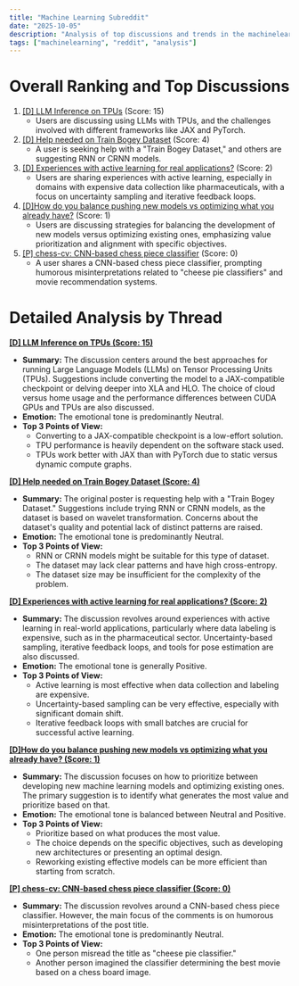 ```yaml
---
title: "Machine Learning Subreddit"
date: "2025-10-05"
description: "Analysis of top discussions and trends in the machinelearning subreddit"
tags: ["machinelearning", "reddit", "analysis"]
---
```


# Overall Ranking and Top Discussions
1.  [[D] LLM Inference on TPUs](https://www.reddit.com/r/MachineLearning/comments/1nyfadh/d_llm_inference_on_tpus/) (Score: 15)
    *   Users are discussing using LLMs with TPUs, and the challenges involved with different frameworks like JAX and PyTorch.
2.  [[D] Help needed on Train Bogey Dataset](https://www.reddit.com/r/MachineLearning/comments/1nyheqx/d_help_needed_on_train_bogey_dataset/) (Score: 4)
    *   A user is seeking help with a "Train Bogey Dataset," and others are suggesting RNN or CRNN models.
3.  [[D] Experiences with active learning for real applications?](https://www.reddit.com/r/MachineLearning/comments/1ny6ol1/d_experiences_with_active_learning_for_real/) (Score: 2)
    *   Users are sharing experiences with active learning, especially in domains with expensive data collection like pharmaceuticals, with a focus on uncertainty sampling and iterative feedback loops.
4.  [[D]How do you balance pushing new models vs optimizing what you already have?](https://www.reddit.com/r/MachineLearning/comments/1nymmt1/dhow_do_you_balance_pushing_new_models_vs/) (Score: 1)
    *   Users are discussing strategies for balancing the development of new models versus optimizing existing ones, emphasizing value prioritization and alignment with specific objectives.
5.  [[P] chess-cv: CNN-based chess piece classifier](https://i.redd.it/40kj6qag9ctf1.png) (Score: 0)
    *   A user shares a CNN-based chess piece classifier, prompting humorous misinterpretations related to "cheese pie classifiers" and movie recommendation systems.

# Detailed Analysis by Thread
**[[D] LLM Inference on TPUs (Score: 15)](https://www.reddit.com/r/MachineLearning/comments/1nyfadh/d_llm_inference_on_tpus/)**
*   **Summary:**  The discussion centers around the best approaches for running Large Language Models (LLMs) on Tensor Processing Units (TPUs). Suggestions include converting the model to a JAX-compatible checkpoint or delving deeper into XLA and HLO. The choice of cloud versus home usage and the performance differences between CUDA GPUs and TPUs are also discussed.
*   **Emotion:** The emotional tone is predominantly Neutral.
*   **Top 3 Points of View:**
    *   Converting to a JAX-compatible checkpoint is a low-effort solution.
    *   TPU performance is heavily dependent on the software stack used.
    *   TPUs work better with JAX than with PyTorch due to static versus dynamic compute graphs.

**[[D] Help needed on Train Bogey Dataset (Score: 4)](https://www.reddit.com/r/MachineLearning/comments/1nyheqx/d_help_needed_on_train_bogey_dataset/)**
*   **Summary:** The original poster is requesting help with a "Train Bogey Dataset." Suggestions include trying RNN or CRNN models, as the dataset is based on wavelet transformation.  Concerns about the dataset's quality and potential lack of distinct patterns are raised.
*   **Emotion:** The emotional tone is predominantly Neutral.
*   **Top 3 Points of View:**
    *   RNN or CRNN models might be suitable for this type of dataset.
    *   The dataset may lack clear patterns and have high cross-entropy.
    *   The dataset size may be insufficient for the complexity of the problem.

**[[D] Experiences with active learning for real applications? (Score: 2)](https://www.reddit.com/r/MachineLearning/comments/1ny6ol1/d_experiences_with_active_learning_for_real/)**
*   **Summary:** The discussion revolves around experiences with active learning in real-world applications, particularly where data labeling is expensive, such as in the pharmaceutical sector.  Uncertainty-based sampling, iterative feedback loops, and tools for pose estimation are also discussed.
*   **Emotion:** The emotional tone is generally Positive.
*   **Top 3 Points of View:**
    *   Active learning is most effective when data collection and labeling are expensive.
    *   Uncertainty-based sampling can be very effective, especially with significant domain shift.
    *   Iterative feedback loops with small batches are crucial for successful active learning.

**[[D]How do you balance pushing new models vs optimizing what you already have? (Score: 1)](https://www.reddit.com/r/MachineLearning/comments/1nymmt1/dhow_do_you_balance_pushing_new_models_vs/)**
*   **Summary:**  The discussion focuses on how to prioritize between developing new machine learning models and optimizing existing ones. The primary suggestion is to identify what generates the most value and prioritize based on that.
*   **Emotion:** The emotional tone is balanced between Neutral and Positive.
*   **Top 3 Points of View:**
    *   Prioritize based on what produces the most value.
    *   The choice depends on the specific objectives, such as developing new architectures or presenting an optimal design.
    *   Reworking existing effective models can be more efficient than starting from scratch.

**[[P] chess-cv: CNN-based chess piece classifier (Score: 0)](https://i.redd.it/40kj6qag9ctf1.png)**
*   **Summary:** The discussion revolves around a CNN-based chess piece classifier. However, the main focus of the comments is on humorous misinterpretations of the post title.
*   **Emotion:** The emotional tone is predominantly Neutral.
*   **Top 3 Points of View:**
    *   One person misread the title as "cheese pie classifier."
    *   Another person imagined the classifier determining the best movie based on a chess board image.
